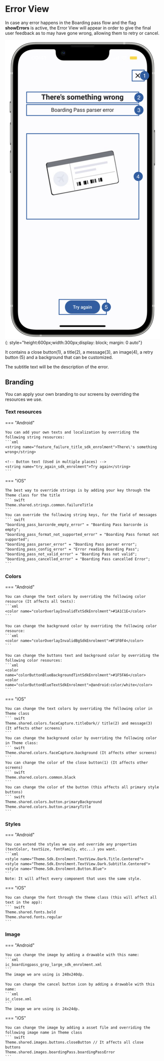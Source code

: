 # Error View

In case any error happens in the Boarding pass flow and the flag **showErrors** is active, the Error View will appear in order to give the final user feedback as to may have gone wrong, allowing them to retry or cancel.

![Boarding Pass Example](Assets/BP_Error.png "Boarding Pass Default Error Screen"){: style="height:600px;width:300px;display: block; margin: 0 auto"}

It contains a close button(1), a title(2), a message(3), an image(4), a retry button (5) and a background that can be customized.

The subtitle text will be the description of the error.

## Branding

You can apply your own branding to our screens by overriding the resources we use.

### Text resources

=== "Android"
    
    You can add your own texts and localization by overriding the following string resources:
    ```xml
    <string name="feature_failure_title_sdk_enrolment">There\'s something wrong</string>

    <!-- Button text (Used in multiple places) -->
    <string name="try_again_sdk_enrolment">Try again</string>
    ```

=== "iOS"

    The best way to override strings is by adding your key through the Theme class for the title
    ``` swift
    Theme.shared.strings.common.failureTitle
    ```
    You can override the following string keys, for the field of messages
    ``` swift
    "boarding_pass_barcorde_empty_error" = "Boarding Pass barcorde is empty";
    "boarding_pass_format_not_supported_error" = "Boarding Pass format not supported";
    "boarding_pass_parser_error" = "Boarding Pass parser error";
    "boarding_pass_config_error" = "Error reading Boarding Pass";
    "boarding_pass_not_valid_error" = "Boarding Pass not valid";
    "boarding_pass_cancelled_error" = "Boarding Pass cancelled Error";
    ```

### Colors
=== "Android"

    You can change the text colors by overriding the following color resource (It affects all texts):
    ```xml
    <color name="colorOverlayInvalidTxtSdkEnrolment">#1A1C1E</color>
    ```

    You can change the background color by overriding the following color resource:
    ```xml
    <color name="colorOverlayInvalidBgSdkEnrolment">#F1F0F4</color>
    ```

    You can change the buttons text and background color by overriding the following color resources:
    ```xml
    <color name="colorButtonBlueBackgroundTintSdkEnrolment">#1F5FA6</color>
    <color name="colorButtonBlueTextSdkEnrolment">@android:color/white</color>
    ```

=== "iOS"

    You can change the text colors by overriding the following color in Theme class 
    ``` swift
    Theme.shared.colors.faceCapture.titleDark// title(2) and message(3) (It affects other screens)
    ```
    You can change the background color by overriding the following color in Theme class:
    ``` swift
    Theme.shared.colors.faceCapture.background (It affects other screens)
    ```
    You can change the color of the close button(1) (It affects other screens)
    ``` swift
    Theme.shared.colors.common.black
    ```
    You can change the color of the button (this affects all primary style buttons)
    ``` swift
    Theme.shared.colors.button.primaryBackground
    Theme.shared.colors.button.primaryTitle
    ```
    
### Styles
=== "Android"

    You can extend the styles we use and override any properties (textColor, textSize, fontFamily, etc...) you want.
    ```xml
    <style name="Theme.Sdk.Enrolment.TextView.Dark.Title.Centered">
    <style name="Theme.Sdk.Enrolment.TextView.Dark.Subtitle.Centered">
    <style name="Theme.Sdk.Enrolment.Button.Blue">
    ```
    Note: It will affect every component that uses the same style.

=== "iOS"

    You can change the font through the theme class (this will affect all text in the app):
    ``` swift
    Theme.shared.fonts.bold
    Theme.shared.fonts.regular
    ```

### Image

=== "Android"

    You can change the image by adding a drawable with this name:
    ```xml
    ic_boardingpass_gray_large_sdk_enrolment.xml
    ```
    The image we are using is 240x240dp.

    You can change the cancel button icon by adding a drawable with this name:
    ```xml
    ic_close.xml
    ```
    The image we are using is 24x24dp.

=== "iOS"

    You can change the image by adding a asset file and overriding the following image name in Theme class
    ``` swift
    Theme.shared.images.buttons.closeButton // It affects all close buttons
    Theme.shared.images.boardingPass.boardingPassError
    ```